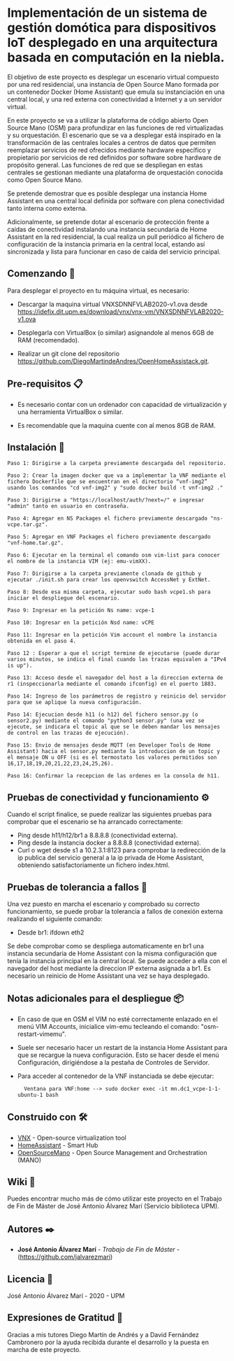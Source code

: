 #  Implementación de un sistema de gestión domótica para dispositivos IoT desplegado en una arquitectura basada en computación en la niebla.

El objetivo de este proyecto es desplegar un escenario virtual compuesto por una red residencial, una instancia de Open Source Mano formada por un contenedor Docker (Home Assistant) que emula su instanciación en una central local, y una red externa con conectividad a Internet y a un servidor virtual. 

En este proyecto se va a utilizar la plataforma de código abierto Open Source Mano (OSM) para profundizar en las funciones de red virtualizadas y su orquestación. El escenario que se va a desplegar está inspirado en la transformación de las centrales locales a centros de datos que permiten reemplazar servicios de red ofrecidos mediante hardware específico y propietario por servicios de red definidos por software sobre hardware de propósito general. Las funciones de red que se despliegan en estas centrales se gestionan mediante una plataforma de orquestación conocida como Open Source Mano. 

Se pretende demostrar que es posible desplegar una instancia Home Assistant en una central local definida por software con plena conectividad tanto interna como externa. 

Adicionalmente, se pretende dotar al escenario de protección frente a caídas de conectividad instalando una instancia secundaria de Home Assistant en la red residencial, la cual realiza un pull periódico al fichero de configuración de la instancia primaria en la central local, estando así sincronizada y lista para funcionar en caso de caída del servicio principal.  



## Comenzando 🚀

Para desplegar el proyecto en tu máquina virtual, es necesario:

- Descargar la maquina virtual VNXSDNNFVLAB2020-v1.ova desde https://idefix.dit.upm.es/download/vnx/vnx-vm/VNXSDNNFVLAB2020-v1.ova

- Desplegarla con VirtualBox (o similar) asignandole al menos 6GB de RAM (recomendado).

- Realizar un git clone del repositorio https://github.com/DiegoMartindeAndres/OpenHomeAssistack.git.



## Pre-requisitos 📋

- Es necesario contar con un ordenador con capacidad de virtualización y una herramienta VirtualBox o similar.

- Es recomendable que la maquina cuente con al menos 8GB de RAM.



## Instalación 🔧
	
	Paso 1: Dirigirse a la carpeta previamente descargada del repositorio.

	Paso 2: Crear la imagen docker que va a implementar la VNF mediante el fichero Dockerfile que se encuentran en el directorio “vnf-img2” usando los comandos "cd vnf-img2" y "sudo docker build -t vnf-img2 ."

	Paso 3: Dirigirse a "https://localhost/auth/?next=/" e ingresar "admin" tanto en usuario en contraseña.

	Paso 4: Agregar en NS Packages el fichero previamente descargado "ns-vcpe.tar.gz".

	Paso 5: Agregar en VNF Packages el fichero previamente descargado "vnf-home.tar.gz".

	Paso 6: Ejecutar en la terminal el comando osm vim-list para conocer el nombre de la instancia VIM (ej: emu-vimXX).

	Paso 7: Dirigirse a la carpeta previamente clonada de github y ejecutar ./init.sh para crear los openvswitch AccessNet y ExtNet.

	Paso 8: Desde esa misma carpeta, ejecutar sudo bash vcpe1.sh para iniciar el despliegue del escenario.

	Paso 9: Ingresar en la petición Ns name: vcpe-1

	Paso 10: Ingresar en la petición Nsd name: vCPE

	Paso 11: Ingresar en la petición Vim account el nombre la instancia obtenida en el paso 4.

	Paso 12 : Esperar a que el script termine de ejecutarse (puede durar varios minutos, se indica el final cuando las trazas equivalen a "IPv4 is up").

	Paso 13: Acceso desde el navegador del host a la direccion externa de r1 (inspeccionarla mediante el comando ifconfig) en el puerto 1883.

	Paso 14: Ingreso de los parámetros de registro y reinicio del servidor para que se aplique la nueva configuración.

	Paso 14: Ejecucion desde h11 (o h12) del fichero sensor.py (o sensor2.py) mediante el comando "python3 sensor.py" (una vez se ejecute, se indicara el topic al que se le deben mandar los mensajes de control en las trazas de ejecución).

	Paso 15: Envio de mensajes desde MQTT (en Developer Tools de Home Assistant) hacia el sensor.py mediante la introduccion de un topic y el mensaje ON u OFF (si es el termostato los valores permitidos son 16,17,18,19,20,21,22,23,24,25,26).

	Paso 16: Confirmar la recepcion de las ordenes en la consola de h11.



## Pruebas de conectividad y funcionamiento ⚙️

Cuando el script finalice, se puede realizar las siguientes pruebas para comprobar que el escenario se ha arrancado correctamente:

- Ping desde h11/h12/br1 a 8.8.8.8 (conectividad externa).
- Ping desde la instancia docker a 8.8.8.8 (conectividad externa).
- Curl o wget desde s1 a 10.2.3.1:8123 para comprobar la redirección de la ip publica del servicio general a la ip privada de Home Assistant, obteniendo satisfactoriamente un fichero index.html.



## Pruebas de tolerancia a fallos 🔩

Una vez puesto en marcha el escenario y comprobado su correcto funcionamiento, se puede probar la tolerancia a fallos de conexión externa realizando el siguiente comando:

- Desde br1: ifdown eth2

Se debe comprobar como se despliega automaticamente en br1 una instancia secundaria de Home Assistant con la misma configuración que tenía la instancia principal en la central local. Se puede acceder a ella con el navegador del host mediante la  direccion IP externa asignada a br1. Es necesario un reinicio de Home Assistant una vez se haya desplegado.



## Notas adicionales para el despliegue 📦

- En caso de que en OSM el VIM no esté correctamente enlazado en el menú VIM Accounts, inicialice vim-emu tecleando el comando: "osm-restart-vimemu".

- Suele ser necesario hacer un restart de la instancia Home Assistant para que se recargue la nueva configuración. Esto se hacer desde el menú Configuración, dirigiéndose a la pestaña de Controles de Servidor.

- Para acceder al contenedor de la VNF instanciada se debe ejecutar:

		Ventana para VNF:home --> sudo docker exec -it mn.dc1_vcpe-1-1-ubuntu-1 bash



## Construido con 🛠️

* [VNX](https://web.dit.upm.es/vnxwiki/index.php/Main_Page) - Open-source virtualization tool
* [HomeAssistant](https://www.home-assistant.io/) - Smart Hub
* [OpenSourceMano](https://osm.etsi.org/) - Open Source Management and Orchestration (MANO)


## Wiki 📖

Puedes encontrar mucho más de cómo utilizar este proyecto en el Trabajo de Fin de Máster de José Antonio Álvarez Marí (Servicio biblioteca UPM).



## Autores ✒️

* **José Antonio Álvarez Marí** - *Trabajo de Fin de Máster* - (https://github.com/jalvarezmari)



## Licencia 📄

José Antonio Álvarez Marí - 2020 - UPM



## Expresiones de Gratitud 🎁

Gracias a mis tutores Diego Martín de Andrés y a David Fernández Cambronero por la ayuda recibida durante el desarrollo y la puesta en marcha de este proyecto.
